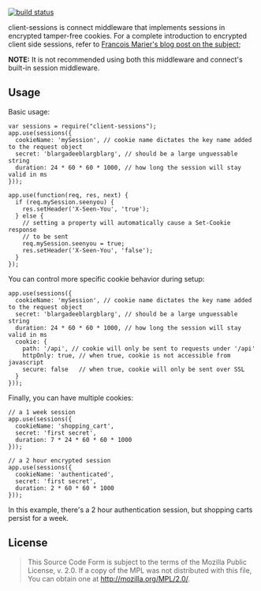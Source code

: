 [![build status](https://secure.travis-ci.org/mozilla/node-client-sessions.png)](http://travis-ci.org/mozilla/node-client-sessions)

client-sessions is connect middleware that implements sessions in encrypted tamper-free cookies.  For a complete introduction to encrypted client side sessions, refer to [Francois Marier's blog post on the subject][];

[Francois Marier's blog post on the subject]: https://hacks.mozilla.org/2012/12/using-secure-client-side-sessions-to-build-simple-and-scalable-node-js-applications-a-node-js-holiday-season-part-3/

**NOTE:** It is not recommended using both this middleware and connect's built-in session middleware.

## Usage

Basic usage:

    var sessions = require("client-sessions");
    app.use(sessions({
      cookieName: 'mySession', // cookie name dictates the key name added to the request object
      secret: 'blargadeeblargblarg', // should be a large unguessable string
      duration: 24 * 60 * 60 * 1000, // how long the session will stay valid in ms
    }));

    app.use(function(req, res, next) {
      if (req.mySession.seenyou) {
        res.setHeader('X-Seen-You', 'true');
      } else {
        // setting a property will automatically cause a Set-Cookie response
        // to be sent
        req.mySession.seenyou = true;
        res.setHeader('X-Seen-You', 'false');
      }
    });

You can control more specific cookie behavior during setup:

    app.use(sessions({
      cookieName: 'mySession', // cookie name dictates the key name added to the request object
      secret: 'blargadeeblargblarg', // should be a large unguessable string
      duration: 24 * 60 * 60 * 1000, // how long the session will stay valid in ms
      cookie: {
        path: '/api', // cookie will only be sent to requests under '/api'
        httpOnly: true, // when true, cookie is not accessible from javascript
        secure: false   // when true, cookie will only be sent over SSL
      }
    }));

Finally, you can have multiple cookies:

    // a 1 week session
    app.use(sessions({
      cookieName: 'shopping_cart',
      secret: 'first secret',
      duration: 7 * 24 * 60 * 60 * 1000
    }));

    // a 2 hour encrypted session
    app.use(sessions({
      cookieName: 'authenticated',
      secret: 'first secret',
      duration: 2 * 60 * 60 * 1000
    }));

In this example, there's a 2 hour authentication session, but shopping carts persist for a week.

## License

> This Source Code Form is subject to the terms of the Mozilla Public
> License, v. 2.0. If a copy of the MPL was not distributed with this
> file, You can obtain one at http://mozilla.org/MPL/2.0/.
